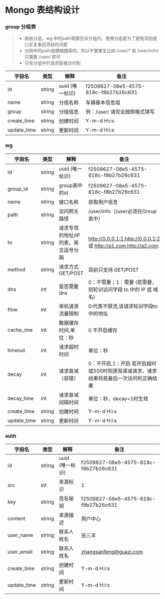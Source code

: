 # Mongo 表结构设计

### group 分组表

>* 路由分组，wg 中的path需要在该分组内，使用分组是为了避免添加接口反复重启项目的问题
>* 分钟中的path是模糊搜索的，所以不要重复比如 /user/* 和 /user/info/ 只需要 /user/ 即可
>* 只有分组中的请求能被访问到

字段名 | 类型 | 解释 | 备注
---|---|---|---
id|string|uuid (唯一标识)| f2509627-08e5-4575-818c-f8b27b26c631
name|string|分组名称|车辆基本信息组
group|string|分组信息|例：/user/  请完全按照格式填写
create_time|string|创建时间|Y-m-d H:i:s
update_time|string|更新时间|Y-m-d H:i:s


### wg

字段名 | 类型 | 解释 | 备注
---|---|---|---
id|string|uuid (唯一标识)| f2509627-08e5-4575-818c-f8b27b26c631
group_id|string|group表中的id|f2509627-08e5-4575-818c-f8b27b26c631
name |string |接口名称 |获取用户信息
path|string|访问网关路径|/user/info（/user必须在Group表中）
to|string|请求专项的地址/IP列表，英文逗号分隔 | http://0.0.0.1:1,http://0.0.0.1:2 或 http://a1.com,http://a2.com
method|string|请求方式 GET/POST | 目前只支持 GET/POST 
dns|int|是否需要dns | 0：不需要；1：需要 (若需要，则轮训访问字段 to 中的 IP 或 域名)
flow|int|单机请求流量限制|0:代表不限流,该请求轮训字段to中的地址
cache_ime|int|数据缓存时间,单位：秒|0 不开启缓存
timeout|int|请求超时时间|单位：秒
decay|int|请求衰减（容错）|0：不开启,1：开启 若开启超时或500时则逐渐递减请求，请求结果将是最后一次访问的正确结果
decay_time|int|请求衰减间隔时间|单位：秒，decay=1时生效
create_time|string|创建时间|Y-m-d H:i:s
update_time|string|更新时间|Y-m-d H:i:s

### auth

字段名 | 类型 | 解释 | 备注
---|---|---|---
id | string | uuid (唯一标识) | f2509627-08e5-4575-818c-f8b27b26c631
src | int | 来源标识 | 1
key | string | 签名秘钥 | f2509627-08e5-4575-818c-f8b27b26c631
content | string | 来源描述 | 用户中心
user_name | string | 联系人姓名 | 张三丰
user_email | string | 联系人姓名 | zhangsanfeng@guazi.com
create_time|string|创建时间|Y-m-d H:i:s
update_time|string|更新时间|Y-m-d H:i:s
